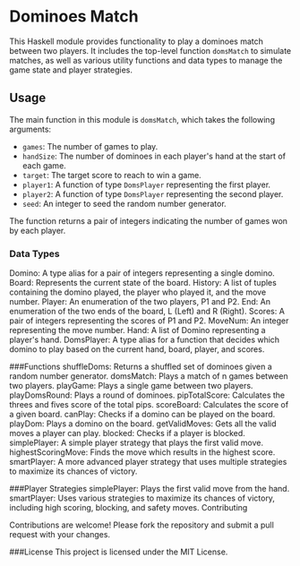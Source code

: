 # Dominoes Match

This Haskell module provides functionality to play a dominoes match between two players. It includes the top-level function `domsMatch` to simulate matches, as well as various utility functions and data types to manage the game state and player strategies.

## Usage

The main function in this module is `domsMatch`, which takes the following arguments:
- `games`: The number of games to play.
- `handSize`: The number of dominoes in each player's hand at the start of each game.
- `target`: The target score to reach to win a game.
- `player1`: A function of type `DomsPlayer` representing the first player.
- `player2`: A function of type `DomsPlayer` representing the second player.
- `seed`: An integer to seed the random number generator.

The function returns a pair of integers indicating the number of games won by each player.

### Data Types
Domino: A type alias for a pair of integers representing a single domino.
Board: Represents the current state of the board.
History: A list of tuples containing the domino played, the player who played it, and the move number.
Player: An enumeration of the two players, P1 and P2.
End: An enumeration of the two ends of the board, L (Left) and R (Right).
Scores: A pair of integers representing the scores of P1 and P2.
MoveNum: An integer representing the move number.
Hand: A list of Domino representing a player's hand.
DomsPlayer: A type alias for a function that decides which domino to play based on the current hand, board, player, and scores.

###Functions
shuffleDoms: Returns a shuffled set of dominoes given a random number generator.
domsMatch: Plays a match of n games between two players.
playGame: Plays a single game between two players.
playDomsRound: Plays a round of dominoes.
pipTotalScore: Calculates the threes and fives score of the total pips.
scoreBoard: Calculates the score of a given board.
canPlay: Checks if a domino can be played on the board.
playDom: Plays a domino on the board.
getValidMoves: Gets all the valid moves a player can play.
blocked: Checks if a player is blocked.
simplePlayer: A simple player strategy that plays the first valid move.
highestScoringMove: Finds the move which results in the highest score.
smartPlayer: A more advanced player strategy that uses multiple strategies to maximize its chances of victory.

###Player Strategies
simplePlayer: Plays the first valid move from the hand.
smartPlayer: Uses various strategies to maximize its chances of victory, including high scoring, blocking, and safety moves.
Contributing

Contributions are welcome! Please fork the repository and submit a pull request with your changes.

###License
This project is licensed under the MIT License.
